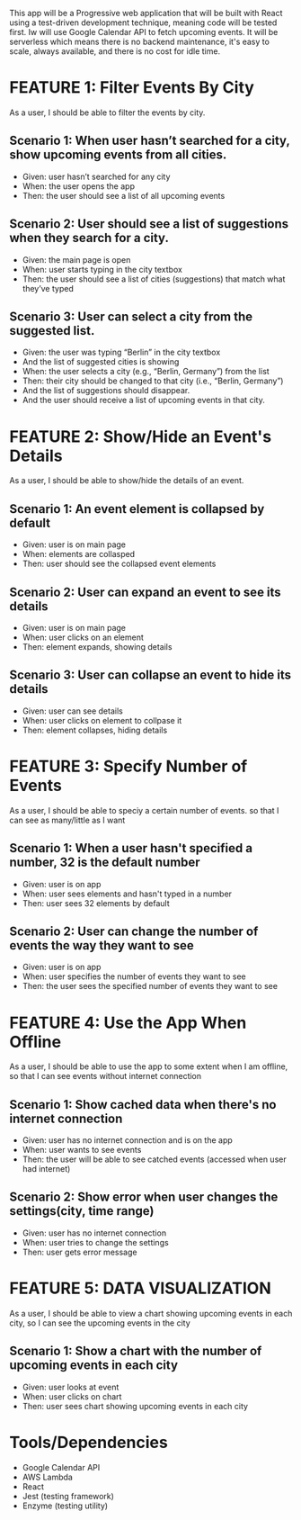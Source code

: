 This app will be a Progressive web application that will be built with React using a test-driven development technique, meaning code will be tested first.  Iw will use Google Calendar API to fetch upcoming events. 
It will be serverless which means there is no backend maintenance, it's easy to scale, always available, and there is no cost for idle time.  

# FEATURE 1: Filter Events By City
As a user, I should be able to filter the events by city.

## Scenario 1: When user hasn’t searched for a city, show upcoming events from all cities.
- Given: user hasn’t searched for any city
- When: the user opens the app
- Then: the user should see a list of all upcoming events

## Scenario 2: User should see a list of suggestions when they search for a city.
 - Given: the main page is open
 - When: user starts typing in the city textbox
 - Then: the user should see a list of cities (suggestions) that match what they’ve typed

## Scenario 3:  User can select a city from the suggested list.
 - Given: the user was typing “Berlin” in the city textbox
 - And the list of suggested cities is showing
 - When: the user selects a city (e.g., “Berlin, Germany”) from the list
 - Then: their city should be changed to that city (i.e., “Berlin, Germany”)
 - And the list of suggestions should disappear.
 - And the user should receive a list of upcoming events in that city.


# FEATURE 2: Show/Hide an Event's Details
As a user, I should be able to show/hide the details of an event.

## Scenario 1: An event element is collapsed by default
 - Given: user is on main page
 - When: elements are collasped
 - Then: user should see the collapsed event elements

## Scenario 2: User can expand an event to see its details
 - Given: user is on main page
 - When: user clicks on an element
 - Then:  element expands, showing details

## Scenario 3: User can collapse an event to hide its details
 - Given: user can see details
 - When: user clicks on element to collpase it
 - Then: element collapses, hiding details



 # FEATURE 3: Specify Number of Events
 As a user, I should be able to speciy a certain number of events. so that I can see as many/little as I want

 ## Scenario 1: When a user hasn't specified a number, 32 is the default number
 - Given: user is on app
 - When: user sees elements and hasn't typed in a number
 - Then: user sees 32 elements by default

 ## Scenario 2: User can change the number of events the way they want to see
 - Given: user is on app
 - When: user specifies the number of events they want to see
 - Then: the user sees the specified number of events they want to see



 # FEATURE 4: Use the App When Offline
 As a user, I should be able to use the app to some extent when I am offline, so that I can see events without internet connection

 ## Scenario 1: Show cached data when there's no internet connection
- Given: user has no internet connection and is on the app
- When: user wants to see events
- Then: the user will be able to see catched events (accessed when user had internet)

## Scenario 2: Show error when user changes the settings(city, time range)
- Given: user has no internet connection
- When: user tries to change the settings
- Then: user gets error message



# FEATURE 5: DATA VISUALIZATION
As a user, I should be able to view a chart showing upcoming events in each city, so I can see the upcoming events in the city

## Scenario 1: Show a chart with the number of upcoming events in each city
- Given: user looks at event
- When: user clicks on chart
- Then: user sees chart showing upcoming events in each city 



# Tools/Dependencies
- Google Calendar API
- AWS Lambda
- React
- Jest (testing framework)
- Enzyme (testing utility)

 